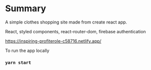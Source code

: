 # Summary

A simple clothes shopping site made from create react app.

React, styled components, react-router-dom, firebase authentication 

https://inspiring-profiterole-c58716.netlify.app/

To run the app locally

### `yarn start`
